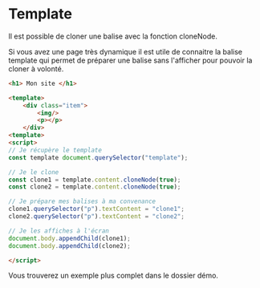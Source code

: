# Template

Il est possible de cloner une balise avec la fonction cloneNode.

Si vous avez une page très dynamique il est utile de connaitre la balise template qui permet de préparer une balise sans l'afficher pour pouvoir la cloner à volonté.

```html
<h1> Mon site </h1>

<template>
    <div class="item">
        <img/>
        <p></p>
    </div>
<template>
<script>
// Je récupère le template
const template document.querySelector("template");

// Je le clone
const clone1 = template.content.cloneNode(true);
const clone2 = template.content.cloneNode(true);

// Je prépare mes balises à ma convenance
clone1.querySelector("p").textContent = "clone1";
clone2.querySelector("p").textContent = "clone2";

// Je les affiches à l'écran
document.body.appendChild(clone1);
document.body.appendChild(clone2);

</script>
```

Vous trouverez un exemple plus complet dans le dossier démo.
